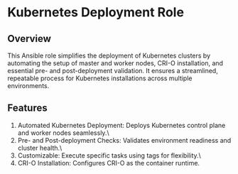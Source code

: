 # Kubernetes Deployment Role

## Overview

This Ansible role simplifies the deployment of Kubernetes clusters by automating the setup of master and worker nodes, CRI-O installation, and essential pre- and post-deployment validation. It ensures a streamlined, repeatable process for Kubernetes installations across multiple environments.

## Features


1. Automated Kubernetes Deployment: Deploys Kubernetes control plane and worker nodes seamlessly.\
2. Pre- and Post-deployment Checks: Validates environment readiness and cluster health.\
3. Customizable: Execute specific tasks using tags for flexibility.\
4. CRI-O Installation: Configures CRI-O as the container runtime.
